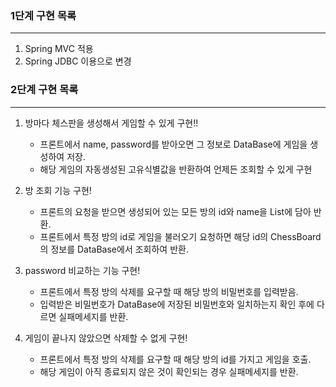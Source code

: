 ### 1단계 구현 목록

---

1. Spring MVC 적용
2. Spring JDBC 이용으로 변경


### 2단계 구현 목록

---
1. 방마다 체스판을 생성해서 게임할 수 있게 구현!!
    - 프론트에서 name, password를 받아오면 그 정보로 DataBase에 게임을 생성하여 저장.
    - 해당 게임의 자동생성된 고유식별값을 반환하여 언제든 조회할 수 있게 구현

2. 방 조회 기능 구현!
    - 프론트의 요청을 받으면 생성되어 있는 모든 방의 id와 name을 List에 담아 반환.
    - 프론트에서 특정 방의 id로 게임을 불러오기 요청하면 해당 id의 ChessBoard의 정보를 DataBase에서 조회하여 반환.

3. password 비교하는 기능 구현!
    - 프론트에서 특정 방의 삭제를 요구할 때 해당 방의 비밀번호를 입력받음.
    - 입력받은 비밀번호가 DataBase에 저장된 비밀번호와 일치하는지 확인 후에 다르면 실패메세지를 반환.

4. 게임이 끝나지 않았으면 삭제할 수 없게 구현!
    - 프론트에서 특정 방의 삭제를 요구할 때 해당 방의 id를 가지고 게임을 호출.
    - 해당 게임이 아직 종료되지 않은 것이 확인되는 경우 실패메세지를 반환.
